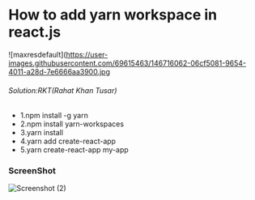 # How to add yarn workspace in react.js

![maxresdefault](https://user-images.githubusercontent.com/69615463/146716062-06cf5081-9654-4011-a28d-7e6666aa3900.jpg

<h6>Solution:RKT(Rahat Khan Tusar)</h6>


+ 1.npm install -g yarn
+ 2.npm install yarn-workspaces
+ 3.yarn install
+ 4.yarn add create-react-app 
+ 5.yarn create-react-app my-app


### ScreenShot ###

![Screenshot (2)](https://user-images.githubusercontent.com/69615463/146715853-1f6c57f4-8477-4dce-a79b-9df052138677.png)











